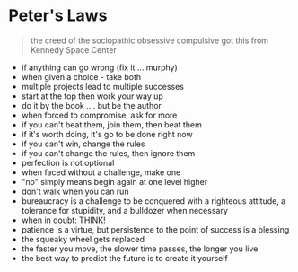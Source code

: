 # Peter's Laws 

> the creed of the sociopathic obsessive compulsive
> got this from Kennedy Space Center

- if anything can go wrong (fix it ... murphy)
- when given a choice - take both
- multiple projects lead to multiple successes
- start at the top then work your way up
- do it by the book .... but be the author
- when forced to compromise, ask for more
- if you can't beat them, join them, then beat them
- if it's worth doing, it's go to be done right now
- if you can't win, change the rules
- if you can't change the rules, then ignore them
- perfection is not optional
- when faced without a challenge, make one
- "no" simply means begin again at one level higher
- don't walk when you can run
- bureaucracy is a challenge to be conquered with a righteous attitude, a tolerance for stupidity, and a bulldozer when necessary
- when in doubt: THINK!
- patience is a virtue, but persistence to the point of success is a blessing
- the squeaky wheel gets replaced
- the faster you move, the slower time passes, the longer you live
- the best way to predict the future is to create it yourself
